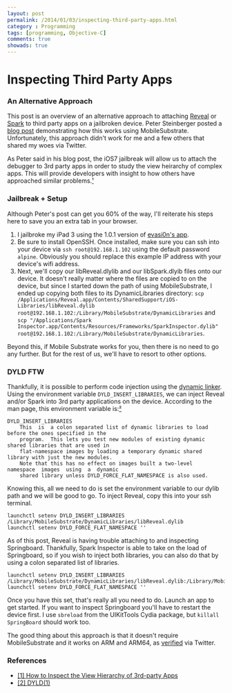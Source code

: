 ```yaml
---
layout: post
permalink: /2014/01/03/inspecting-third-party-apps.html
category : Programming
tags: [programming, Objective-C]
comments: true
showads: true
---
```


# Inspecting Third Party Apps

### An Alternative Approach

This post is an overview of an alternative approach to attaching [Reveal](http://revealapp.com/) or [Spark](http://www.sparkinspector.com/) to third party apps on a jailbroken device. Peter Steinberger posted a [blog post](http://petersteinberger.com/blog/2013/how-to-inspect-the-view-hierarchy-of-3rd-party-apps/) demonstrating how this works using MobileSubstrate. Unfortunately, this approach didn't work for me and a few others that shared my woes via Twitter.

As Peter said in his blog post, the iOS7 jailbreak will allow us to attach the debugger to 3rd party apps in order to study the view heirarchy of complex apps. This will provide developers with insight to how others have approached similar problems.[¹](http://petersteinberger.com/blog/2013/how-to-inspect-the-view-hierarchy-of-3rd-party-apps/)

### Jailbreak + Setup

Although Peter's post can get you 60% of the way, I'll reiterate his steps here to save you an extra tab in your browser.

1. I jailbroke my iPad 3 using the 1.0.1 version of [evasi0n's app](http://evasi0n.com/).
2. Be sure to install OpenSSH. Once installed, make sure you can ssh into your device via `ssh root@192.168.1.102` using the default password `alpine`. Obviously you should replace this example IP address with your device's wifi address.
3. Next, we'll copy our libReveal.dlylib and our libSpark.dlyib files onto our device. It doesn't really matter where the files are copied to on the device, but since I started down the path of using MobileSubstrate, I ended up copying both files to its DynamicLibraries directory: `scp /Applications/Reveal.app/Contents/SharedSupport/iOS-Libraries/libReveal.dylib root@192.168.1.102:/Library/MobileSubstrate/DynamicLibraries` and `scp "/Applications/Spark Inspector.app/Contents/Resources/Frameworks/SparkInspector.dylib" root@192.168.1.102:/Library/MobileSubstrate/DynamicLibraries`.

Beyond this, if Mobile Substrate works for you, then there is no need to go any further. But for the rest of us, we'll have to resort to other options.

### DYLD FTW

Thankfully, it is possible to perform code injection using the [dynamic linker](https://developer.apple.com/library/mac/documentation/Darwin/Reference/Manpages/man1/dyld.1.html). Using the environment variable `DYLD_INSERT_LIBRARIES`, we can inject Reveal and/or Spark into 3rd party applications on the device. According to the man page, this environment variable is:[²](https://developer.apple.com/library/mac/documentation/Darwin/Reference/Manpages/man1/dyld.1.html)

    DYLD_INSERT_LIBRARIES
        This  is  a colon separated list of dynamic libraries to load before the ones specified in the
        program.  This lets you test new modules of existing dynamic shared libraries that are used in
        flat-namespace images by loading a temporary dynamic shared library with just the new modules.
        Note that this has no effect on images built a two-level  namespace  images  using  a  dynamic
        shared library unless DYLD_FORCE_FLAT_NAMESPACE is also used.

Knowing this, all we need to do is set the environment variable to our dylib path and we will be good to go. To inject Reveal, copy this into your ssh terminal.

```
launchctl setenv DYLD_INSERT_LIBRARIES /Library/MobileSubstrate/DynamicLibraries/libReveal.dylib
launchctl setenv DYLD_FORCE_FLAT_NAMESPACE ''
```

As of this post, Reveal is having trouble attaching to and inspecting Springboard. Thankfully, Spark Inspector is able to take on the load of Springboard, so if you wish to inject both libraries, you can also do that by using a colon separated list of libraries.

```
launchctl setenv DYLD_INSERT_LIBRARIES /Library/MobileSubstrate/DynamicLibraries/libReveal.dylib:/Library/MobileSubstrate/DynamicLibraries/SparkInspector.dylib
launchctl setenv DYLD_FORCE_FLAT_NAMESPACE ''
```

Once you have this set, that's really all you need to do. Launch an app to get started. If you want to inspect Springboard you'll have to restart the device first. I use `sbreload` from the UIKitTools Cydia package, but `killall SpringBoard` should work too.

The good thing about this approach is that it doesn't require MobileSubstrate and it works on ARM and ARM64, as [verified](https://twitter.com/hjaltij/status/419154290453008384) via Twitter.

### References

* [[1] How to Inspect the View Hierarchy of 3rd-party Apps](http://petersteinberger.com/blog/2013/how-to-inspect-the-view-hierarchy-of-3rd-party-apps/)
* [[2] DYLD(1)](https://developer.apple.com/library/mac/documentation/Darwin/Reference/Manpages/man1/dyld.1.html)